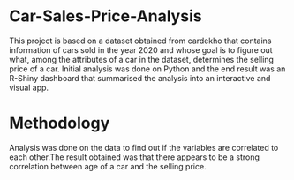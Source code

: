 # Car-Sales-Price-Analysis
This project is based on a dataset obtained from cardekho that contains information of cars sold in the year 2020 and whose goal is to figure out what, among the attributes of a car in the dataset, determines the selling price of a car. 
Initial analysis was done on Python and the end result was an R-Shiny dashboard that summarised the analysis into an interactive and visual app.
# Methodology
Analysis was done on the data to find out if the variables are correlated to each other.The result obtained was that there appears to be a strong correlation between age of a car and the selling price.
